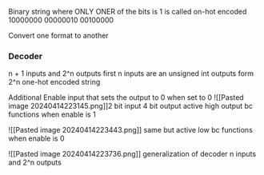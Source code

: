 Binary string where ONLY ONER of the bits is 1 is called on-hot encoded
	10000000
	00000010
	00100000

Convert one format to another

### Decoder 
n + 1 inputs and 2^n outputs
first n inputs are an unsigned int
outputs form 2^n one-hot encoded string

Additional Enable input that sets the output to 0 when set to 0
	![[Pasted image 20240414223145.png]]2 bit input 4 bit output
active high output bc functions when enable is 1

![[Pasted image 20240414223443.png]]
same but active low bc functions when enable is 0

![[Pasted image 20240414223736.png]]
generalization of decoder
	n inputs and 2^n outputs
